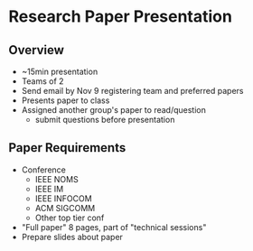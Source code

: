 Research Paper Presentation
==============================

## Overview

- ~15min presentation
- Teams of 2
- Send email by Nov 9 registering team and preferred papers
- Presents paper to class
- Assigned another group's paper to read/question
    + submit questions before presentation

## Paper Requirements

- Conference
    + IEEE NOMS
    + IEEE IM
    + IEEE INFOCOM
    + ACM SIGCOMM
    + Other top tier conf
- "Full paper" 8 pages, part of "technical sessions"
- Prepare slides about paper
